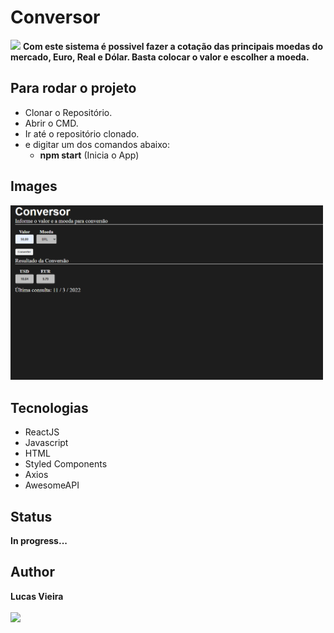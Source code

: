 # Conversor
<img src="https://img.shields.io/apm/l/vim-mode?style=plastic" />
<strong>Com este sistema é possivel fazer a cotação das principais moedas do mercado, Euro, Real e Dólar. Basta colocar o valor e escolher a moeda.</strong>

## Para rodar o projeto
* Clonar o Repositório.
* Abrir o CMD.
* Ir até o repositório clonado.
* e digitar um dos comandos abaixo:
  * **npm start** (Inicia o App)

## Images
  <img src="./public/images/project_img.png" style="width: 500px;">

## Tecnologias
 * ReactJS
 * Javascript
 * HTML
 * Styled Components
 * Axios
 * AwesomeAPI

## Status
 **In progress...**

## Author
 **Lucas Vieira** <br><br>
 <a href="https://www.linkedin.com/in/lucas-vieira-dev/" target="_blank"><img src="https://img.shields.io/badge/-LinkedIn-%230077B5?style=for-the-badge&logo=linkedin&logoColor=white"></a>
 
